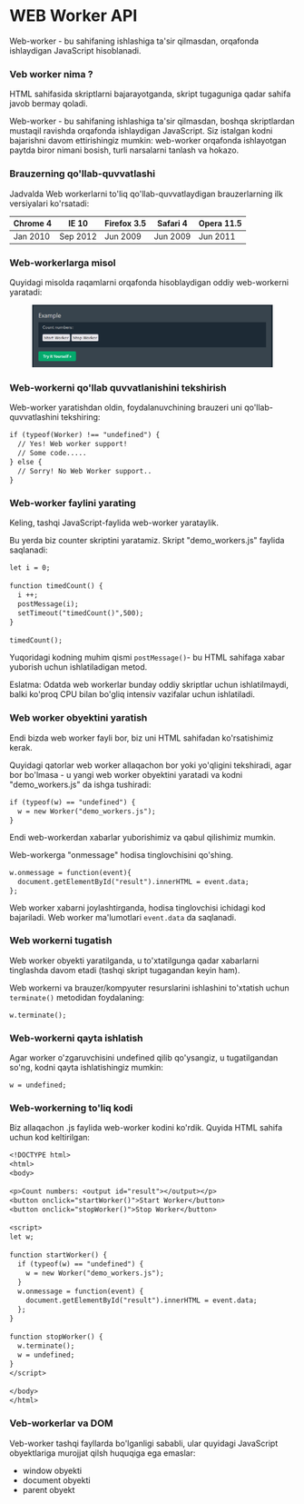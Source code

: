 # WEB Worker API

Web-worker - bu sahifaning ishlashiga ta'sir qilmasdan, orqafonda ishlaydigan JavaScript hisoblanadi.

### Veb worker nima ?

HTML sahifasida skriptlarni bajarayotganda, skript tugaguniga qadar sahifa javob bermay qoladi.

Web-worker - bu sahifaning ishlashiga ta'sir qilmasdan, boshqa skriptlardan mustaqil ravishda orqafonda ishlaydigan JavaScript. Siz istalgan kodni bajarishni davom ettirishingiz mumkin: web-worker orqafonda ishlayotgan paytda biror nimani bosish, turli narsalarni tanlash va hokazo.

### Brauzerning qo'llab-quvvatlashi

Jadvalda Web workerlarni to'liq qo'llab-quvvatlaydigan brauzerlarning ilk versiyalari ko'rsatadi:

| Chrome 4 | IE 10    | Firefox 3.5 | Safari 4 | Opera 11.5 |
| -------- | -------- | ----------- | -------- | ---------- |
| Jan 2010 | Sep 2012 | Jun 2009    | Jun 2009 | Jun 2011   |

### Web-workerlarga misol

Quyidagi misolda raqamlarni orqafonda hisoblaydigan oddiy web-workerni yaratadi:

<figure><img src="../../.gitbook/assets/image (67).png" alt=""><figcaption></figcaption></figure>

### Web-workerni qo'llab quvvatlanishini tekshirish

Web-worker yaratishdan oldin, foydalanuvchining brauzeri uni qo'llab-quvvatlashini tekshiring:

```
if (typeof(Worker) !== "undefined") {
  // Yes! Web worker support!
  // Some code.....
} else {
  // Sorry! No Web Worker support..
}
```

### Web-worker faylini yarating

Keling, tashqi JavaScript-faylida web-worker yarataylik.

Bu yerda biz counter skriptini yaratamiz. Skript "demo\_workers.js" faylida saqlanadi:

```
let i = 0;

function timedCount() {
  i ++;
  postMessage(i);
  setTimeout("timedCount()",500);
}

timedCount();
```

Yuqoridagi kodning muhim qismi `postMessage()`- bu HTML sahifaga xabar yuborish uchun ishlatiladigan metod.

Eslatma: Odatda web workerlar bunday oddiy skriptlar uchun ishlatilmaydi, balki ko'proq CPU bilan bo'gliq intensiv vazifalar uchun ishlatiladi.

### Web worker obyektini yaratish

Endi bizda web worker fayli bor, biz uni HTML sahifadan ko'rsatishimiz kerak.

Quyidagi qatorlar web worker allaqachon bor yoki yo'qligini tekshiradi, agar bor bo'lmasa - u yangi web worker obyektini yaratadi va kodni "demo\_workers.js" da ishga tushiradi:

```
if (typeof(w) == "undefined") {
  w = new Worker("demo_workers.js");
}
```

Endi web-workerdan xabarlar yuborishimiz va qabul qilishimiz mumkin.

Web-workerga "onmessage" hodisa tinglovchisini qo'shing.

```
w.onmessage = function(event){
  document.getElementById("result").innerHTML = event.data;
};
```

Web worker xabarni joylashtirganda, hodisa tinglovchisi ichidagi kod bajariladi. Web worker ma'lumotlari `event.data` da saqlanadi.

### Web workerni tugatish

Web worker obyekti yaratilganda, u to'xtatilgunga qadar xabarlarni tinglashda davom etadi (tashqi skript tugagandan keyin ham).

Web workerni va brauzer/kompyuter resurslarini ishlashini to'xtatish uchun `terminate()` metodidan foydalaning:

```
w.terminate();
```

### Web-workerni qayta ishlatish

Agar worker o'zgaruvchisini undefined qilib qo'ysangiz, u tugatilgandan so'ng, kodni qayta ishlatishingiz mumkin:

```
w = undefined;
```

### Web-workerning to'liq kodi

Biz allaqachon .js faylida web-worker kodini ko'rdik. Quyida HTML sahifa uchun kod keltirilgan:

```
<!DOCTYPE html>
<html>
<body>

<p>Count numbers: <output id="result"></output></p>
<button onclick="startWorker()">Start Worker</button>
<button onclick="stopWorker()">Stop Worker</button>

<script>
let w;

function startWorker() {
  if (typeof(w) == "undefined") {
    w = new Worker("demo_workers.js");
  }
  w.onmessage = function(event) {
    document.getElementById("result").innerHTML = event.data;
  };
}

function stopWorker() {
  w.terminate();
  w = undefined;
}
</script>

</body>
</html>
```

### Veb-workerlar va DOM

Veb-worker tashqi fayllarda bo'lganligi sababli, ular quyidagi JavaScript obyektlariga murojjat qilsh huquqiga ega emaslar:

* window obyekti
* document obyekti
* parent obyekt
